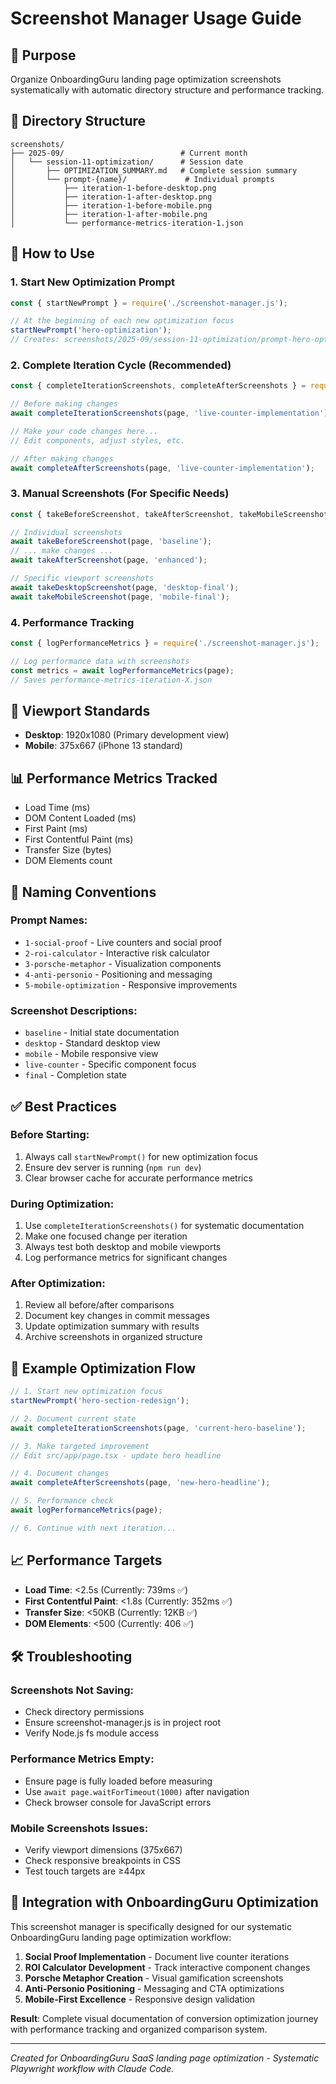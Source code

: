 # Screenshot Manager Usage Guide

## 🎯 **Purpose**
Organize OnboardingGuru landing page optimization screenshots systematically with automatic directory structure and performance tracking.

## 📁 **Directory Structure**
```
screenshots/
├── 2025-09/                          # Current month
│   └── session-11-optimization/      # Session date
│       ├── OPTIMIZATION_SUMMARY.md   # Complete session summary
│       └── prompt-{name}/             # Individual prompts
│           ├── iteration-1-before-desktop.png
│           ├── iteration-1-after-desktop.png  
│           ├── iteration-1-before-mobile.png
│           ├── iteration-1-after-mobile.png
│           └── performance-metrics-iteration-1.json
```

## 🚀 **How to Use**

### 1. Start New Optimization Prompt
```javascript
const { startNewPrompt } = require('./screenshot-manager.js');

// At the beginning of each new optimization focus
startNewPrompt('hero-optimization');
// Creates: screenshots/2025-09/session-11-optimization/prompt-hero-optimization/
```

### 2. Complete Iteration Cycle (Recommended)
```javascript
const { completeIterationScreenshots, completeAfterScreenshots } = require('./screenshot-manager.js');

// Before making changes
await completeIterationScreenshots(page, 'live-counter-implementation');

// Make your code changes here...
// Edit components, adjust styles, etc.

// After making changes  
await completeAfterScreenshots(page, 'live-counter-implementation');
```

### 3. Manual Screenshots (For Specific Needs)
```javascript
const { takeBeforeScreenshot, takeAfterScreenshot, takeMobileScreenshot, takeDesktopScreenshot } = require('./screenshot-manager.js');

// Individual screenshots
await takeBeforeScreenshot(page, 'baseline');
// ... make changes ...
await takeAfterScreenshot(page, 'enhanced');

// Specific viewport screenshots
await takeDesktopScreenshot(page, 'desktop-final');
await takeMobileScreenshot(page, 'mobile-final');
```

### 4. Performance Tracking
```javascript
const { logPerformanceMetrics } = require('./screenshot-manager.js');

// Log performance data with screenshots
const metrics = await logPerformanceMetrics(page);
// Saves performance-metrics-iteration-X.json
```

## 📱 **Viewport Standards**
- **Desktop**: 1920x1080 (Primary development view)
- **Mobile**: 375x667 (iPhone 13 standard)

## 📊 **Performance Metrics Tracked**
- Load Time (ms)
- DOM Content Loaded (ms)  
- First Paint (ms)
- First Contentful Paint (ms)
- Transfer Size (bytes)
- DOM Elements count

## 🎯 **Naming Conventions**

### Prompt Names:
- `1-social-proof` - Live counters and social proof
- `2-roi-calculator` - Interactive risk calculator  
- `3-porsche-metaphor` - Visualization components
- `4-anti-personio` - Positioning and messaging
- `5-mobile-optimization` - Responsive improvements

### Screenshot Descriptions:
- `baseline` - Initial state documentation
- `desktop` - Standard desktop view
- `mobile` - Mobile responsive view  
- `live-counter` - Specific component focus
- `final` - Completion state

## ✅ **Best Practices**

### Before Starting:
1. Always call `startNewPrompt()` for new optimization focus
2. Ensure dev server is running (`npm run dev`)
3. Clear browser cache for accurate performance metrics

### During Optimization:
1. Use `completeIterationScreenshots()` for systematic documentation
2. Make one focused change per iteration
3. Always test both desktop and mobile viewports
4. Log performance metrics for significant changes

### After Optimization:
1. Review all before/after comparisons
2. Document key changes in commit messages
3. Update optimization summary with results
4. Archive screenshots in organized structure

## 🔄 **Example Optimization Flow**

```javascript
// 1. Start new optimization focus
startNewPrompt('hero-section-redesign');

// 2. Document current state
await completeIterationScreenshots(page, 'current-hero-baseline');

// 3. Make targeted improvement
// Edit src/app/page.tsx - update hero headline

// 4. Document changes
await completeAfterScreenshots(page, 'new-hero-headline');

// 5. Performance check
await logPerformanceMetrics(page);

// 6. Continue with next iteration...
```

## 📈 **Performance Targets**
- **Load Time**: <2.5s (Currently: 739ms ✅)
- **First Contentful Paint**: <1.8s (Currently: 352ms ✅)
- **Transfer Size**: <50KB (Currently: 12KB ✅)
- **DOM Elements**: <500 (Currently: 406 ✅)

## 🛠️ **Troubleshooting**

### Screenshots Not Saving:
- Check directory permissions
- Ensure screenshot-manager.js is in project root
- Verify Node.js fs module access

### Performance Metrics Empty:
- Ensure page is fully loaded before measuring
- Use `await page.waitForTimeout(1000)` after navigation
- Check browser console for JavaScript errors

### Mobile Screenshots Issues:
- Verify viewport dimensions (375x667)
- Check responsive breakpoints in CSS
- Test touch targets are ≥44px

## 🎯 **Integration with OnboardingGuru Optimization**

This screenshot manager is specifically designed for our systematic OnboardingGuru landing page optimization workflow:

1. **Social Proof Implementation** - Document live counter iterations
2. **ROI Calculator Development** - Track interactive component changes
3. **Porsche Metaphor Creation** - Visual gamification screenshots  
4. **Anti-Personio Positioning** - Messaging and CTA optimizations
5. **Mobile-First Excellence** - Responsive design validation

**Result**: Complete visual documentation of conversion optimization journey with performance tracking and organized comparison system.

---

*Created for OnboardingGuru SaaS landing page optimization - Systematic Playwright workflow with Claude Code.*